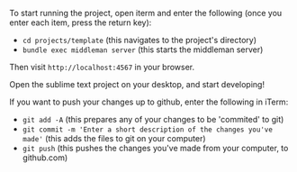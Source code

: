 To start running the project, open iterm and enter the following (once you enter
each item, press the return key):
* `cd projects/template` (this navigates to the project's directory)
* `bundle exec middleman server` (this starts the middleman server)

Then visit `http://localhost:4567` in your browser.

Open the sublime text project on your desktop, and start developing!

If you want to push your changes up to github, enter the following in iTerm:
* `git add -A` (this prepares any of your changes to be 'commited' to git)
* `git commit -m 'Enter a short description of the changes you've made'` (this
  adds the files to git on your computer)
* `git push` (this pushes the changes you've made from your computer, to
  github.com)
